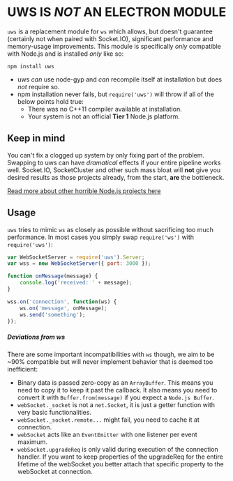 # UWS IS *NOT* AN ELECTRON MODULE
`uws` is a replacement module for `ws` which allows, but doesn't guarantee (certainly not when paired with Socket.IO), significant performance and memory-usage improvements. This module is specifically *only* compatible with Node.js and is installed *only* like so:

`npm install uws`

* uws *can* use node-gyp and *can* recompile itself at installation but does *not* require so.
* npm installation never fails, but `require('uws')` will throw if all of the below points hold true:
  * There was no C++11 compiler available at installation.
  * Your system is not an official **Tier 1** Node.js platform.
  
## Keep in mind
You can't fix a clogged up system by only fixing part of the problem. Swapping to uws can have *dramatical* effects if your entire pipeline works well. Socket.IO, SocketCluster and other such mass bloat will **not** give you desired results as those projects already, from the start, **are** the bottleneck.

[Read more about other horrible Node.js projects here](https://github.com/alexhultman/The-Node.js-performance-palette)

## Usage
`uws` tries to mimic `ws` as closely as possible without sacrificing too much performance. In most cases you simply swap `require('ws')` with `require('uws')`:

```javascript
var WebSocketServer = require('uws').Server;
var wss = new WebSocketServer({ port: 3000 });

function onMessage(message) {
    console.log('received: ' + message);
}

wss.on('connection', function(ws) {
    ws.on('message', onMessage);
    ws.send('something');
});
```

##### Deviations from ws
There are some important incompatibilities with `ws` though, we aim to be ~90% compatible but will never implement behavior that is deemed too inefficient:

* Binary data is passed zero-copy as an `ArrayBuffer`. This means you need to copy it to keep it past the callback. It also means you need to convert it with `Buffer.from(message)` if you expect a `Node.js Buffer`.
* `webSocket._socket` is not a `net.Socket`, it is just a getter function with very basic functionalities.
* `webSocket._socket.remote...` might fail, you need to cache it at connection.
* `webSocket` acts like an `EventEmitter` with one listener per event maximum.
* `webSocket.upgradeReq` is only valid during execution of the connection handler. If you want to keep properties of the upgradeReq for the entire lifetime of the webSocket you better attach that specific property to the webSocket at connection.
